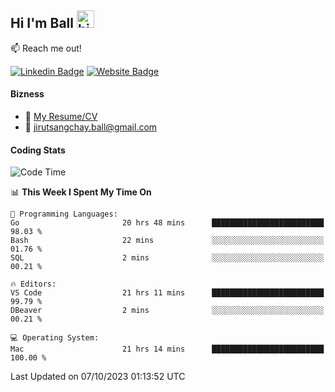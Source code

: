 ## Hi I'm Ball <img src="https://user-images.githubusercontent.com/1303154/88677602-1635ba80-d120-11ea-84d8-d263ba5fc3c0.gif" width="28px" height="28px" alt="hi">
 
:mailbox: Reach me out!

[![Linkedin Badge](https://img.shields.io/badge/-Jirut-0e76a8?style=flat&labelColor=0e76a8&logo=linkedin&logoColor=white)](https://www.linkedin.com/in/jirut-sangchay-338370251)
[![Website Badge](https://img.shields.io/badge/Website-184aa8?logo=website&logoColor=)](https://resume-jirut.web.app)

<!-- TODO: Add last video link -->
#### Bizness
- :paperclip: [My Resume/CV](https://github.com/Jirut01/Jirut01/blob/main/resume_jirut.pdf)
- :email: jirutsangchay.ball@gmail.com

#### Coding Stats


<!--START_SECTION:waka-->
![Code Time](http://img.shields.io/badge/Code%20Time-391%20hrs%2028%20mins-blue)

📊 **This Week I Spent My Time On** 

```text
💬 Programming Languages: 
Go                       20 hrs 48 mins      █████████████████████████   98.03 % 
Bash                     22 mins             ░░░░░░░░░░░░░░░░░░░░░░░░░   01.76 % 
SQL                      2 mins              ░░░░░░░░░░░░░░░░░░░░░░░░░   00.21 % 

🔥 Editors: 
VS Code                  21 hrs 11 mins      █████████████████████████   99.79 % 
DBeaver                  2 mins              ░░░░░░░░░░░░░░░░░░░░░░░░░   00.21 % 

💻 Operating System: 
Mac                      21 hrs 14 mins      █████████████████████████   100.00 % 
```


 Last Updated on 07/10/2023 01:13:52 UTC
<!--END_SECTION:waka-->
